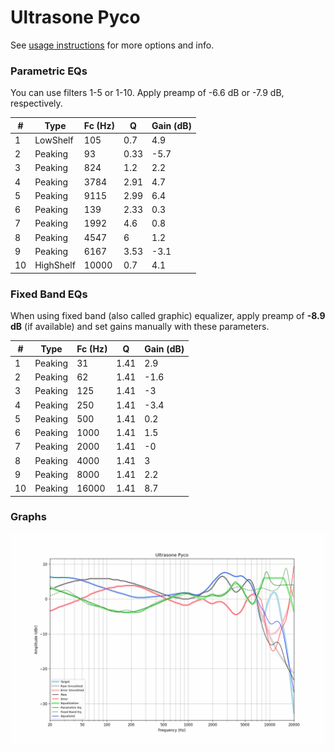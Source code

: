 # Ultrasone Pyco
See [usage instructions](https://github.com/jaakkopasanen/AutoEq#usage) for more options and info.

### Parametric EQs
You can use filters 1-5 or 1-10. Apply preamp of -6.6 dB or -7.9 dB, respectively.

|   # | Type      |   Fc (Hz) |    Q |   Gain (dB) |
|-----|-----------|-----------|------|-------------|
|   1 | LowShelf  |       105 | 0.7  |         4.9 |
|   2 | Peaking   |        93 | 0.33 |        -5.7 |
|   3 | Peaking   |       824 | 1.2  |         2.2 |
|   4 | Peaking   |      3784 | 2.91 |         4.7 |
|   5 | Peaking   |      9115 | 2.99 |         6.4 |
|   6 | Peaking   |       139 | 2.33 |         0.3 |
|   7 | Peaking   |      1992 | 4.6  |         0.8 |
|   8 | Peaking   |      4547 | 6    |         1.2 |
|   9 | Peaking   |      6167 | 3.53 |        -3.1 |
|  10 | HighShelf |     10000 | 0.7  |         4.1 |

### Fixed Band EQs
When using fixed band (also called graphic) equalizer, apply preamp of **-8.9 dB** (if available) and set gains manually with these parameters.

|   # | Type    |   Fc (Hz) |    Q |   Gain (dB) |
|-----|---------|-----------|------|-------------|
|   1 | Peaking |        31 | 1.41 |         2.9 |
|   2 | Peaking |        62 | 1.41 |        -1.6 |
|   3 | Peaking |       125 | 1.41 |        -3   |
|   4 | Peaking |       250 | 1.41 |        -3.4 |
|   5 | Peaking |       500 | 1.41 |         0.2 |
|   6 | Peaking |      1000 | 1.41 |         1.5 |
|   7 | Peaking |      2000 | 1.41 |        -0   |
|   8 | Peaking |      4000 | 1.41 |         3   |
|   9 | Peaking |      8000 | 1.41 |         2.2 |
|  10 | Peaking |     16000 | 1.41 |         8.7 |

### Graphs
![](./Ultrasone%20Pyco.png)
